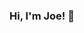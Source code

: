 ### Hi, I'm Joe! 👋

<!--
I'm a Senior at the University of Iowa studying Business Analytics and Information Systems
